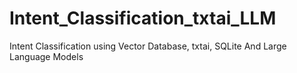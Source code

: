 # Intent_Classification_txtai_LLM
Intent Classification using Vector Database, txtai, SQLite And Large Language Models
